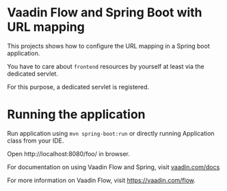 # Vaadin Flow and Spring Boot with URL mapping

This projects shows how to configure the URL mapping in a Spring boot application.

You have to care about `frontend` resources by yourself at least via the dedicated servlet.

For this purpose, a dedicated servlet is registered.

# Running the application
Run application using `mvn spring-boot:run` or directly running Application class from your IDE.

Open http://localhost:8080/foo/ in browser.

For documentation on using Vaadin Flow and Spring, visit [vaadin.com/docs](https://vaadin.com/docs/v10/flow/spring/tutorial-spring-basic.html)

For more information on Vaadin Flow, visit https://vaadin.com/flow.